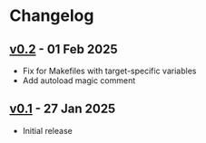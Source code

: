 # Changelog

## [v0.2][v0.2] - 01 Feb 2025

* Fix for Makefiles with target-specific variables
* Add autoload magic comment

[v0.2]: https://github.com/gavv/transient-compile/releases/tag/v0.2

## [v0.1][v0.1] - 27 Jan 2025

* Initial release

[v0.1]: https://github.com/gavv/transient-compile/releases/tag/v0.1
